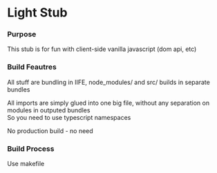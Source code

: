 # Light Stub

### Purpose

This stub is for fun with client-side vanilla javascript (dom api, etc)

### Build Feautres

All stuff are bundling in IIFE, node_modules/ and src/ builds in separate bundles

All imports are simply glued into one big file, without any separation on modules in outputed bundles\
So you need to use typescript namespaces

No production build - no need

### Build Process

Use makefile
